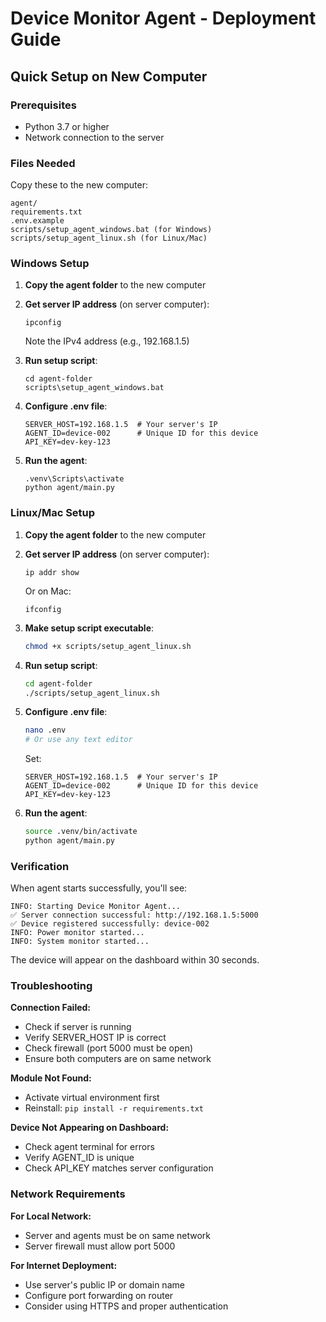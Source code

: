 # Device Monitor Agent - Deployment Guide

## Quick Setup on New Computer

### Prerequisites
- Python 3.7 or higher
- Network connection to the server

### Files Needed
Copy these to the new computer:
```
agent/
requirements.txt
.env.example
scripts/setup_agent_windows.bat (for Windows)
scripts/setup_agent_linux.sh (for Linux/Mac)
```

### Windows Setup

1. **Copy the agent folder** to the new computer

2. **Get server IP address** (on server computer):
   ```
   ipconfig
   ```
   Note the IPv4 address (e.g., 192.168.1.5)

3. **Run setup script**:
   ```
   cd agent-folder
   scripts\setup_agent_windows.bat
   ```

4. **Configure .env file**:
   ```env
   SERVER_HOST=192.168.1.5  # Your server's IP
   AGENT_ID=device-002      # Unique ID for this device
   API_KEY=dev-key-123
   ```

5. **Run the agent**:
   ```
   .venv\Scripts\activate
   python agent/main.py
   ```

### Linux/Mac Setup

1. **Copy the agent folder** to the new computer

2. **Get server IP address** (on server computer):
   ```
   ip addr show
   ```
   Or on Mac:
   ```
   ifconfig
   ```

3. **Make setup script executable**:
   ```bash
   chmod +x scripts/setup_agent_linux.sh
   ```

4. **Run setup script**:
   ```bash
   cd agent-folder
   ./scripts/setup_agent_linux.sh
   ```

5. **Configure .env file**:
   ```bash
   nano .env
   # Or use any text editor
   ```
   Set:
   ```env
   SERVER_HOST=192.168.1.5  # Your server's IP
   AGENT_ID=device-002      # Unique ID for this device
   API_KEY=dev-key-123
   ```

6. **Run the agent**:
   ```bash
   source .venv/bin/activate
   python agent/main.py
   ```

### Verification

When agent starts successfully, you'll see:
```
INFO: Starting Device Monitor Agent...
✅ Server connection successful: http://192.168.1.5:5000
✅ Device registered successfully: device-002
INFO: Power monitor started...
INFO: System monitor started...
```

The device will appear on the dashboard within 30 seconds.

### Troubleshooting

**Connection Failed:**
- Check if server is running
- Verify SERVER_HOST IP is correct
- Check firewall (port 5000 must be open)
- Ensure both computers are on same network

**Module Not Found:**
- Activate virtual environment first
- Reinstall: `pip install -r requirements.txt`

**Device Not Appearing on Dashboard:**
- Check agent terminal for errors
- Verify AGENT_ID is unique
- Check API_KEY matches server configuration

### Network Requirements

**For Local Network:**
- Server and agents must be on same network
- Server firewall must allow port 5000

**For Internet Deployment:**
- Use server's public IP or domain name
- Configure port forwarding on router
- Consider using HTTPS and proper authentication
